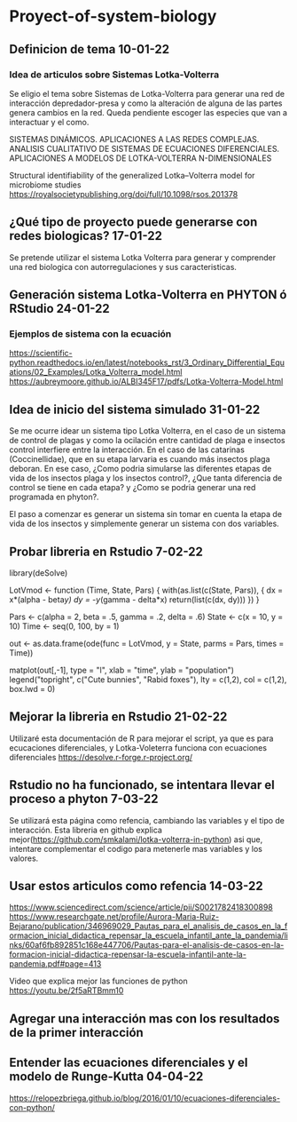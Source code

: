 # Proyect-of-system-biology
## Definicion de tema 10-01-22
### Idea de articulos sobre Sistemas Lotka-Volterra
Se eligio el tema sobre Sistemas de Lotka-Volterra para generar una red de interacción depredador-presa y como la alteración de alguna de las partes genera cambios en la red.
Queda pendiente escoger las especies que van a interactuar y el como.


SISTEMAS DINÁMICOS. APLICACIONES A LAS REDES COMPLEJAS.
ANALISIS CUALITATIVO DE SISTEMAS DE ECUACIONES DIFERENCIALES. APLICACIONES A MODELOS DE LOTKA-VOLTERRA N-DIMENSIONALES

Structural identifiability of the generalized Lotka–Volterra model for microbiome studies https://royalsocietypublishing.org/doi/full/10.1098/rsos.201378

## ¿Qué tipo de proyecto puede generarse con redes biologicas? 17-01-22
Se pretende utilizar el sistema Lotka Volterra para generar y comprender una red biologica con autorregulaciones y sus caracteristicas.

## Generación sistema Lotka-Volterra en PHYTON ó RStudio 24-01-22
### Ejemplos de sistema con la ecuación 
https://scientific-python.readthedocs.io/en/latest/notebooks_rst/3_Ordinary_Differential_Equations/02_Examples/Lotka_Volterra_model.html
https://aubreymoore.github.io/ALBI345F17/pdfs/Lotka-Volterra-Model.html

## Idea de inicio del sistema simulado 31-01-22
Se me ocurre idear un sistema tipo Lotka Volterra, en el caso de un sistema de control de plagas y como la ocilación entre cantidad de plaga e insectos control interfiere entre la interacción. En el caso de las catarinas (Coccinellidae), que en su etapa larvaria es cuando más insectos plaga deboran. En ese caso, ¿Como podria simularse las diferentes etapas de vida de los insectos plaga y los insectos control?, ¿Que tanta diferencia de control se tiene en cada etapa? y ¿Como se podria generar una red programada en phyton?.

El paso a comenzar es generar un sistema sin tomar en cuenta la etapa de vida de los insectos y simplemente generar un sistema con dos variables.

## Probar libreria en Rstudio 7-02-22
 library(deSolve)

LotVmod <- function (Time, State, Pars) {
    with(as.list(c(State, Pars)), {
        dx = x*(alpha - beta*y)
        dy = -y*(gamma - delta*x)
        return(list(c(dx, dy)))
    })
}

Pars <- c(alpha = 2, beta = .5, gamma = .2, delta = .6)
State <- c(x = 10, y = 10)
Time <- seq(0, 100, by = 1)

out <- as.data.frame(ode(func = LotVmod, y = State, parms = Pars, times = Time))

matplot(out[,-1], type = "l", xlab = "time", ylab = "population")
legend("topright", c("Cute bunnies", "Rabid foxes"), lty = c(1,2), col = c(1,2), box.lwd = 0)

## Mejorar la libreria en Rstudio 21-02-22
Utilizaré esta documentación de R para mejorar el script, ya que es para ecucaciones diferenciales, y Lotka-Voleterra funciona con ecuaciones diferenciales
https://desolve.r-forge.r-project.org/

## Rstudio no ha funcionado, se intentara llevar el proceso a phyton 7-03-22
Se utilizará esta página como refencia, cambiando las variables y el tipo de interacción.
Esta libreria en github explica mejor(https://github.com/smkalami/lotka-volterra-in-python) asi que, intentare complementar el codigo para metenerle mas variables y los valores.

## Usar estos articulos como refencia 14-03-22
https://www.sciencedirect.com/science/article/pii/S0021782418300898
https://www.researchgate.net/profile/Aurora-Maria-Ruiz-Bejarano/publication/346969029_Pautas_para_el_analisis_de_casos_en_la_formacion_inicial_didactica_repensar_la_escuela_infantil_ante_la_pandemia/links/60af6fb892851c168e447706/Pautas-para-el-analisis-de-casos-en-la-formacion-inicial-didactica-repensar-la-escuela-infantil-ante-la-pandemia.pdf#page=413

Video que explica mejor las funciones de python https://youtu.be/2f5aRTBmm10 

## Agregar una interacción mas con los resultados de la primer interacción

## Entender las ecuaciones diferenciales y el modelo de Runge-Kutta 04-04-22 
https://relopezbriega.github.io/blog/2016/01/10/ecuaciones-diferenciales-con-python/

